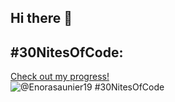 ## Hi there 👋

<!--
**Yukina-Shiro/Yukina-Shiro** is a ✨ _special_ ✨ repository because its `README.md` (this file) appears on your GitHub profile.

Here are some ideas to get you started:

- 🔭 I’m currently working on python
- 🌱 I’m currently learning python and japanese
- 👯 I’m looking to collaborate on ...
- 🤔 I’m looking for help with anything about coding
- 💬 Ask me about ...
- 📫 How to reach me: www.linkedin.com/in/enora-saunier
- 😄 Pronouns: she/her
- ⚡ Fun fact: I love anime/manga
-->
## #30NitesOfCode:
  [Check out my progress!](https://www.codedex.io/@Enorasaunier19/30-nites-of-code)  
  ![@Enorasaunier19 #30NitesOfCode](https://www.codedex.io/api/petStatus?user=Enorasaunier19)
